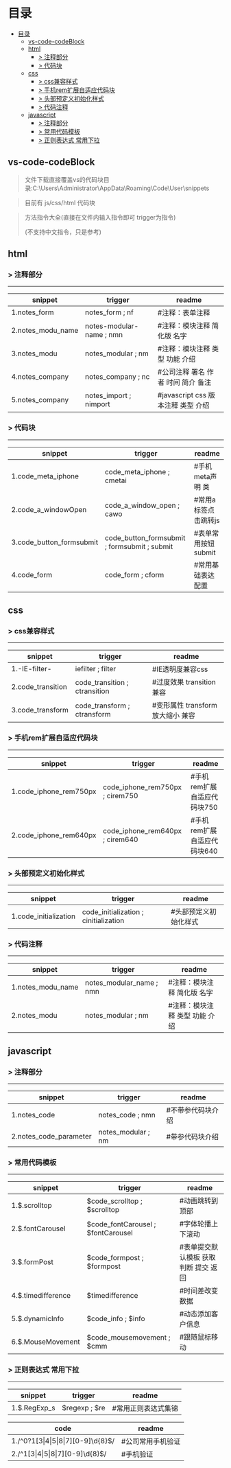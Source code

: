 # 目录
- [目录](#)
    - [vs-code-codeBlock](#vs-code-codeblock)
    - [html](#html)
        - [> 注释部分](#)
        - [> 代码块](#)
    - [css](#css)
        - [> css兼容样式](#css)
        - [> 手机rem扩展自适应代码块](#rem)
        - [> 头部预定义初始化样式](#)
        - [> 代码注释](#)
    - [javascript](#javascript)
        - [> 注释部分](#)
        - [> 常用代码模板](#)
        - [> 正则表达式 常用下拉](#)


## vs-code-codeBlock

> 文件下载直接覆盖vs的代码块目录:C:\Users\Administrator\AppData\Roaming\Code\User\snippets

> 目前有 js/css/html 代码块


> 方法指令大全(直接在文件内输入指令即可 trigger为指令)
> 
> (不支持中文指令，只是参考)

## html

### > 注释部分
- - -
snippet | trigger | readme
-|-|-
1.notes_form | notes_form ; nf | #注释：表单注释
2.notes_modu_name | notes-modular-name ; nmn | #注释：模块注释 简化版 名字
3.notes_modu | notes_modular ; nm | #注释：模块注释 类型 功能 介绍 
4.notes_company | notes_company ; nc | #公司注释 署名 作者 时间  简介 备注  
5.notes_company | notes_import ; nimport | #javascript css 版本注释 类型 介绍  

### > 代码块 
- - -
snippet | trigger | readme
-|-|-
1.code_meta_iphone | code_meta_iphone ; cmetai | #手机meta声明 类
2.code_a_windowOpen | code_a_window_open ; cawo | #常用a标签点击跳转js
3.code_button_formsubmit | code_button_formsubmit ; formsubmit ; submit | #表单常用按钮submit
4.code_form | code_form ; cform | #常用基础表达配置

## css

### > css兼容样式
- - - 
snippet | trigger | readme
-|-|-
1.-IE-filter- | iefilter ; filter | #IE透明度兼容css
2.code_transition | code_transition ; ctransition | #过度效果 transition 兼容
3.code_transform | code_transform ; ctransform | #变形属性 transform 放大缩小 兼容
 
### > 手机rem扩展自适应代码块
- - - 
snippet | trigger | readme
-|-|-
1.code_iphone_rem750px | code_iphone_rem750px ; cirem750 | #手机rem扩展自适应代码块750
2.code_iphone_rem640px | code_iphone_rem640px ; cirem640 | #手机rem扩展自适应代码块640

### > 头部预定义初始化样式
- - - 
snippet | trigger | readme
-|-|-
1.code_initialization | code_initialization ; cinitialization | #头部预定义初始化样式

### > 代码注释
- - - 
snippet | trigger | readme
-|-|-
1.notes_modu_name | notes_modular_name ; nmn| #注释：模块注释 简化版 名字
2.notes_modu | notes_modular ; nm| #注释：模块注释 类型 功能 介绍

## javascript

### > 注释部分
- - - 
snippet | trigger | readme
-|-|-
1.notes_code | notes_code ; nmn | #不带参代码块介绍
2.notes_code_parameter | notes_modular ; nm | #带参代码块介绍

### > 常用代码模板
- - - 
snippet | trigger | readme
-|-|-
1.$.scrolltop | $code_scrolltop ; $scrolltop  | #动画跳转到顶部
2.$.fontCarousel | $code_fontCarousel ; $fontCarousel | #字体轮播上下滚动
3.$.formPost | $code_formpost ; $formpost | #表单提交默认模板 获取 判断 提交 返回
4.$.timedifference | $timedifference | #时间差改变数据
5.$.dynamicInfo | $code_info ; $info | #动态添加客户信息
6.$.MouseMovement | $code_mousemovement ; $cmm | #跟随鼠标移动

### > 正则表达式 常用下拉
- - - 
snippet | trigger | readme
-|-|-
1.$.RegExp_s | $regexp ; $re | #常用正则表达式集锦

code | readme
-|-
1./^0?1[3\|4\|5\|8\|7][0-9]\d{8}$/ | #公司常用手机验证
2./^1[3\|4\|5\|8\|7][0-9]\d{8}$/ | #手机验证



